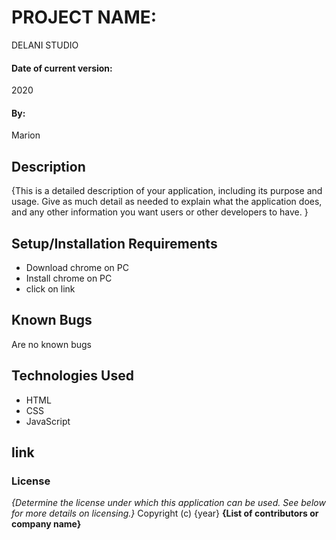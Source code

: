 # PROJECT NAME:
DELANI STUDIO
#### Date of current version: 
2020
#### By:
Marion
## Description
{This is a detailed description of your application, including its purpose and usage.  Give as much detail as needed to explain what the application does, and any other information you want users or other developers to have. }
## Setup/Installation Requirements
* Download chrome on PC
* Install chrome on PC
* click on link
## Known Bugs
Are no known bugs
## Technologies Used
* HTML
* CSS 
* JavaScript
## link

### License
*{Determine the license under which this application can be used.  See below for more details on licensing.}*
Copyright (c) {year} **{List of contributors or company name}**